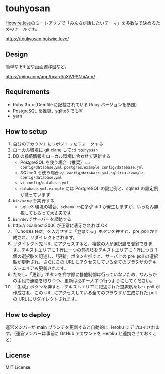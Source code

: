 # touhyosan

[Hotwire.love](https://hotwire-love.connpass.com/)のミートアップで「みんなが話したいテーマ」を多数決で決めるためのツールです。

https://touhyosan.hotwire.love/

## Design

簡単な ER 図や画面遷移図など。

https://miro.com/app/board/uXjVPSNbiAc=/

## Requirements

- Ruby 3.x.x (Gemfile に記載されている Ruby バージョンを参照)
- PostgreSQL を推奨、sqlite3 でも可
- yarn

## How to setup

1. 自分のアカウントにリポジトリをフォークする
1. ローカル環境に git clone して`cd touhyosan`
1. DB の接続情報をローカル環境に合わせて更新する
   - PostgreSQL を使う場合（推奨） `cp config/database.yml.postgres.example config/database.yml`
   - SQLite3 を使う場合 `cp config/database.yml.sqlite3.example config/database.yml`
   - `vi config/database.yml`
   - `database.yml.example` には PostgreSQL の設定例と、sqlite3 の設定例が載っています
1. `bin/setup`を実行する
   - sqlite3 環境の場合、`schema.rb`に多少 diff が発生しますが、いったん無視してもらって大丈夫です
1. `bin/dev`でサーバーを起動する
1. http://localhost:3000 が正常に表示されれば OK
1. 「Choices text」を入力せずに「登録する」ボタンを押すと、pre_poll が作成され、リダイレクトされます。
1. リダイレクト先 URL にアクセスすると、複数の人が選択肢を登録できます。テキストエリアに 1 行に一つの選択肢をテキストエリアに 1 行につき 1 個の選択肢を記述し、「更新」ボタンを推すと、サーバ上の pre_poll の選択肢が更新され、さらにこの URL にアクセスしている全てのブラヌザのテキストエリアも更新されます。
1. ただし、「更新」ボタンを押す際に排他制御は行っていないため、なんらかの手段で連絡を取りつつ、更新は必ず一人ずつ行うようにしてください。
1. 「生成」ボタンを押すと、テキストエリアに記述された選択肢をもつ poll が作成され、この URL にアクセスしている全てのブラウザが生成された poll の URL にリダイレクトされます。

## How to deploy

運営メンバーが main ブランチを更新すると自動的に Heroku にデプロイされます。（運営メンバーは事前に GitHub アカウントを Heroku と連携させておくこと）

## License

MIT License.
